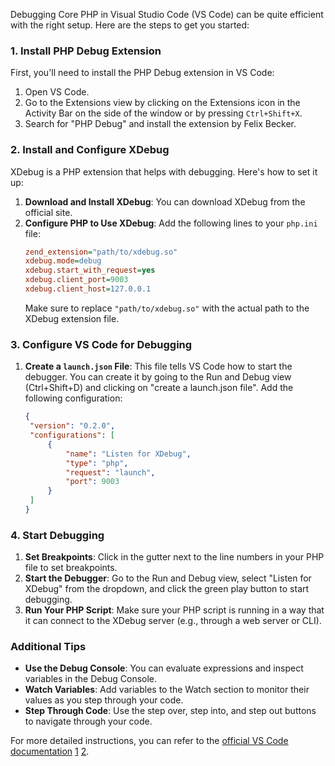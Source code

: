 Debugging Core PHP in Visual Studio Code (VS Code) can be quite efficient with the right setup. Here are the steps to get you started:

### 1. Install PHP Debug Extension

First, you'll need to install the PHP Debug extension in VS Code:

1. Open VS Code.
2. Go to the Extensions view by clicking on the Extensions icon in the Activity Bar on the side of the window or by pressing `Ctrl+Shift+X`.
3. Search for "PHP Debug" and install the extension by Felix Becker.

### 2. Install and Configure XDebug

XDebug is a PHP extension that helps with debugging. Here's how to set it up:

1. **Download and Install XDebug**: You can download XDebug from the official site.
2. **Configure PHP to Use XDebug**: Add the following lines to your `php.ini` file:
   ```ini
   zend_extension="path/to/xdebug.so"
   xdebug.mode=debug
   xdebug.start_with_request=yes
   xdebug.client_port=9003
   xdebug.client_host=127.0.0.1
   ```
   Make sure to replace `"path/to/xdebug.so"` with the actual path to the XDebug extension file.

### 3. Configure VS Code for Debugging

1. **Create a `launch.json` File**: This file tells VS Code how to start the debugger. You can create it by going to the Run and Debug view (Ctrl+Shift+D) and clicking on "create a launch.json file". Add the following configuration:
   ```json
   {
   	"version": "0.2.0",
   	"configurations": [
   		{
   			"name": "Listen for XDebug",
   			"type": "php",
   			"request": "launch",
   			"port": 9003
   		}
   	]
   }
   ```

### 4. Start Debugging

1. **Set Breakpoints**: Click in the gutter next to the line numbers in your PHP file to set breakpoints.
2. **Start the Debugger**: Go to the Run and Debug view, select "Listen for XDebug" from the dropdown, and click the green play button to start debugging.
3. **Run Your PHP Script**: Make sure your PHP script is running in a way that it can connect to the XDebug server (e.g., through a web server or CLI).

### Additional Tips

- **Use the Debug Console**: You can evaluate expressions and inspect variables in the Debug Console.
- **Watch Variables**: Add variables to the Watch section to monitor their values as you step through your code.
- **Step Through Code**: Use the step over, step into, and step out buttons to navigate through your code.

For more detailed instructions, you can refer to the [official VS Code documentation](https://code.visualstudio.com/docs/languages/php) [1](https://code.visualstudio.com/docs/languages/php) [2](https://stackoverflow.com/questions/29960999/how-to-run-or-debug-php-on-visual-studio-code-vscode).
